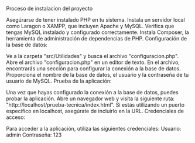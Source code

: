 Proceso de instalacion del proyecto

Asegúrarse de tener instalado PHP en tu sistema.
Instala un servidor local como Laragon o XAMPP, que incluyen Apache y MySQL.
Verifica que tengas MySQL instalado y configurado correctamente.
Instala Composer, la herramienta de administración de dependencias de PHP.
Configuración de la base de datos:

Ve a la carpeta "src/Utilidades" y busca el archivo "configuracion.php".
Abre el archivo "configuracion.php" en un editor de texto.
En el archivo, encontrarás una sección para configurar la conexión a la base de datos.
Proporciona el nombre de la base de datos, el usuario y la contraseña de tu usuario de MySQL.
Prueba de la aplicación:

Una vez que hayas configurado la conexión a la base de datos, puedes probar la aplicación.
Abre un navegador web y visita la siguiente ruta: "http://localhost/prueba-tecnica/index.html".
Si estás utilizando un puerto específico en localhost, asegúrate de incluirlo en la URL.
Credenciales de acceso:

Para acceder a la aplicación, utiliza las siguientes credenciales:
Usuario: admin
Contraseña: 123
